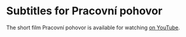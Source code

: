 # Subtitles for Pracovní pohovor

The short film Pracovní pohovor is available for watching [on YouTube](https://www.youtube.com/watch?v=g1jT9tTJF98).
